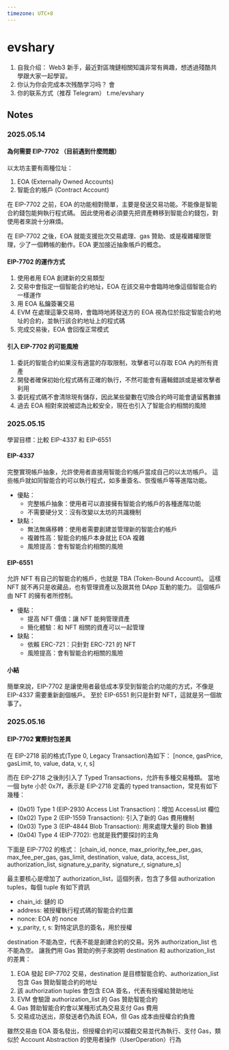 ```yaml
---
timezone: UTC+8
---
```


# evshary

1. 自我介绍：
     Web3 新手，最近對區塊鏈相關知識非常有興趣，想透過殘酷共學跟大家一起學習。
2. 你认为你会完成本次残酷学习吗？
     會
3. 你的联系方式（推荐 Telegram）
     t.me/evshary

## Notes

<!-- Content_START -->

### 2025.05.14

#### 為何需要 EIP-7702 （目前遇到什麼問題）

以太坊主要有兩種位址：
1. EOA (Externally Owned Accounts)
2. 智能合約帳戶 (Contract Account)

在 EIP-7702 之前，EOA 的功能相對簡單，主要是發送交易功能。不能像是智能合約錢包能夠執行程式碼。
因此使用者必須要先把資產轉移到智能合約錢包，對使用者來說十分麻煩。

在 EIP-7702 之後，EOA 就能支援批次交易處理、gas 贊助、或是複雜權限管理，少了一個轉帳的動作。EOA 更加接近抽象帳戶的概念。

#### EIP-7702 的運作方式

1. 使用者用 EOA 創建新的交易類型
2. 交易中會指定一個智能合約地址，EOA 在該交易中會臨時地像這個智能合約一樣運作
3. 用 EOA 私鑰簽署交易
4. EVM 在處理這筆交易時，會臨時地將發送方的 EOA 視為位於指定智能合約地址的合約，並執行該合約地址上的程式碼
5. 完成交易後，EOA 會回復正常模式

#### 引入 EIP-7702 的可能風險

1. 委託的智能合約如果沒有適當的存取限制，攻擊者可以存取 EOA 內的所有資產
2. 開發者確保初始化程式碼有正確的執行，不然可能會有邏輯錯誤或是被攻擊者利用
3. 委託程式碼不會清除現有儲存，因此某些變數在切換合約時可能會遺留舊數據
4. 過去 EOA 相對來說被認為比較安全，現在也引入了智能合約相關的風險

### 2025.05.15

學習目標：比較 EIP-4337 和 EIP-6551

#### EIP-4337

完整實現帳戶抽象，允許使用者直接用智能合約帳戶當成自己的以太坊帳戶。
這些帳戶就如同智能合約可以執行程式，如多重簽名、恢復帳戶等等進階功能。

* 優點：
  * 完整帳戶抽象：使用者可以直接擁有智能合約帳戶的各種進階功能
  * 不需要硬分叉：沒有改變以太坊的共識機制
* 缺點：
  * 無法無痛移轉：使用者需要創建並管理新的智能合約帳戶
  * 複雜性高：智能合約帳戶本身就比 EOA 複雜
  * 風險提高：會有智能合約相關的風險

#### EIP-6551

允許 NFT 有自己的智能合約帳戶，也就是 TBA (Token-Bound Account)。
這樣 NFT 就不再只是收藏品，也有管理資產以及跟其他 DApp 互動的能力。
這個帳戶由 NFT 的擁有者所控制。

* 優點：
  * 提高 NFT 價值：讓 NFT 能夠管理資產
  * 簡化體驗：和 NFT 相關的資產可以一起管理
* 缺點：
  * 依賴 ERC-721：只針對 ERC-721 的 NFT
  * 風險提高：會有智能合約相關的風險

#### 小結

簡單來說，EIP-7702 是讓使用者最低成本享受到智能合約功能的方式，不像是 EIP-4337 需要重新創個帳戶。
至於 EIP-6551 則只是針對 NFT，這就是另一個故事了。

### 2025.05.16

#### EIP-7702 實際封包差異

在 EIP-2718 前的格式(Type 0, Legacy Transaction)為如下：
[nonce, gasPrice, gasLimit, to, value, data, v, r, s]

而在 EIP-2718 之後則引入了 Typed Transactions，允許有多種交易種類。
當地一個 byte 小於 0x7f，表示是 EIP-2718 定義的 typed transaction，常見有如下幾種：

* (0x01) Type 1 (EIP-2930 Access List Transaction)：增加 AccessList 欄位
* (0x02) Type 2 (EIP-1559 Transaction): 引入了新的 Gas 費用機制
* (0x03) Type 3 (EIP-4844 Blob Transaction): 用來處理大量的 Blob 數據
* (0x04) Type 4 (EIP-7702): 也就是我們要探討的主角

下面是 EIP-7702 的格式：
[chain_id, nonce, max_priority_fee_per_gas, max_fee_per_gas, gas_limit, destination, value, data, access_list, authorization_list, signature_y_parity, signature_r, signature_s]

最主要核心是增加了 authorization_list，這個列表，包含了多個 authorization tuples，每個 tuple 有如下資訊

* chain_id: 鏈的 ID
* address: 被授權執行程式碼的智能合約位置
* nonce: EOA 的 nonce
* y_parity, r, s: 對特定訊息的簽名，用於授權

destination 不能為空，代表不能是創建合約的交易。另外 authorization_list 也不能為空。
讓我們用 Gas 贊助的例子來說明 destination 和 authorization_list 的差異：

1. EOA 發起 EIP-7702 交易，destination 是目標智能合約、authorization_list 包含 Gas 贊助智能合約的地址
2. 該 authorization tuples 會包含 EOA 簽名，代表有授權給贊助地址
3. EVM 會驗證 authorization_list 的 Gas 贊助智能合約
4. Gas 贊助智能合約會以某種形式為交易支付 Gas 費用
5. 交易成功送出，原發送者仍為該 EOA，但 Gas 成本由授權合約負擔

雖然交易由 EOA 簽名發出，但授權合約可以攔截交易並代為執行、支付 Gas，類似於 Account Abstraction 的使用者操作（UserOperation）行為

<!-- Content_END -->
